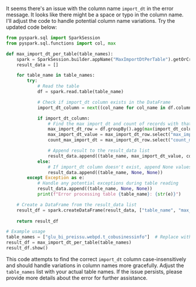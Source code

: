 It seems there's an issue with the column name `import_dt` in the error message. It looks like there might be a space or typo in the column name. I'll adjust the code to handle potential column name variations. Try the updated code below:

```python
from pyspark.sql import SparkSession
from pyspark.sql.functions import col, max

def max_import_dt_per_table(table_names):
    spark = SparkSession.builder.appName("MaxImportDtPerTable").getOrCreate()
    result_data = []

    for table_name in table_names:
        try:
            # Read the table
            df = spark.read.table(table_name)

            # Check if import_dt column exists in the DataFrame
            import_dt_column = next((col_name for col_name in df.columns if col_name.lower() == 'import_dt'), None)

            if import_dt_column:
                # Find the max import_dt and count of records with that value
                max_import_dt_row = df.groupBy().agg(max(import_dt_column).alias("max_import_dt"), col(import_dt_column).isNotNull().alias("count_max_import_dt"))
                max_import_dt_value = max_import_dt_row.select("max_import_dt").collect()[0][0]
                count_max_import_dt = max_import_dt_row.select("count_max_import_dt").collect()[0][0]

                # Append result to the result_data list
                result_data.append((table_name, max_import_dt_value, count_max_import_dt))
            else:
                # If import_dt column doesn't exist, append None values
                result_data.append((table_name, None, None))
        except Exception as e:
            # Handle any potential exceptions during table reading
            result_data.append((table_name, None, None))
            print(f"Error processing table {table_name}: {str(e)}")

    # Create a DataFrame from the result_data list
    result_df = spark.createDataFrame(result_data, ["table_name", "max_import_dt", "count_max_import_dt"])
    
    return result_df

# Example usage
table_names = ["glu_bi_preissu.webpd.t_cobusinessinfo"]  # Replace with your actual table names
result_df = max_import_dt_per_table(table_names)
result_df.show()
```

This code attempts to find the correct `import_dt` column case-insensitively and should handle variations in column names more gracefully. Adjust the `table_names` list with your actual table names. If the issue persists, please provide more details about the error for further assistance.
